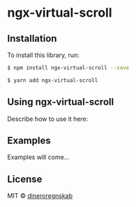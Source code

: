 # ngx-virtual-scroll

## Installation

To install this library, run:

```bash
$ npm install ngx-virtual-scroll --save
```
```bash
$ yarn add ngx-virtual-scroll
```

## Using ngx-virtual-scroll

Describe how to use it here:

## Examples

Examples will come...

## License

MIT © [dineroregnskab](mailto:info@dinero.dk)
